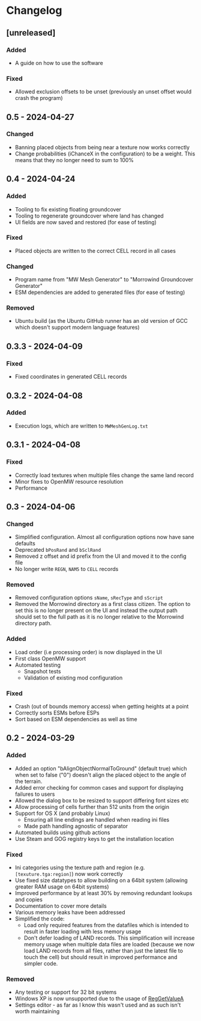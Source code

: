 # Changelog

## [unreleased]

### Added
- A guide on how to use the software

### Fixed
- Allowed exclusion offsets to be unset (previously an unset offset would crash the program)

## 0.5 - 2024-04-27

### Changed
- Banning placed objects from being near a texture now works correctly
- Change probabilities (iChanceX in the configuration) to be a weight. This means that they no longer need to sum to 100%

## 0.4 - 2024-04-24

### Added
- Tooling to fix existing floating groundcover
- Tooling to regenerate groundcover where land has changed
- UI fields are now saved and restored (for ease of testing)

### Fixed
- Placed objects are written to the correct CELL record in all cases

### Changed
- Program name from "MW Mesh Generator" to "Morrowind Groundcover Generator"
- ESM dependencies are added to generated files (for ease of testing)

### Removed
- Ubuntu build (as the Ubuntu GitHub runner has an old version of GCC which doesn't support modern language features)

## 0.3.3 - 2024-04-09

### Fixed
- Fixed coordinates in generated CELL records

## 0.3.2 - 2024-04-08

### Added
- Execution logs, which are written to `MWMeshGenLog.txt`

## 0.3.1 - 2024-04-08

### Fixed
- Correctly load textures when multiple files change the same land record
- Minor fixes to OpenMW resource resolution
- Performance

## 0.3 - 2024-04-06

### Changed
- Simplified configuration. Almost all configuration options now have sane defaults
- Deprecated `bPosRand` and `bSclRand`
- Removed z offset and id prefix from the UI and moved it to the config file
- No longer write `REGN`, `NAM5` to `CELL` records

### Removed
- Removed configuration options `sName`, `sRecType` and `sScript`
- Removed the Morrowind directory as a first class citizen. The option to set this is no longer present on the UI and
  instead the output path should set to the full path as it is no longer relative to the Morrowind directory path.

### Added
- Load order (i.e processing order) is now displayed in the UI
- First class OpenMW support
- Automated testing
  - Snapshot tests
  - Validation of existing mod configuration

### Fixed
- Crash (out of bounds memory access) when getting heights at a point
- Correctly sorts ESMs before ESPs
- Sort based on ESM dependencies as well as time


## 0.2 - 2024-03-29

### Added
- Added an option "bAlignObjectNormalToGround" (default true) which when set to false ("0") doesn't align the placed object to the angle of the terrain.
- Added error checking for common cases and support for displaying failures to users
- Allowed the dialog box to be resized to support differing font sizes etc
- Allow processing of cells further than 512 units from the origin
- Support for OS X (and probably Linux)
  - Ensuring all line endings are handled when reading ini files
  - Made path handling agnostic of separator
- Automated builds using github actions
- Use Steam and GOG registry keys to get the installation location

### Fixed
- Ini categories using the texture path and region (e.g. `[texuture.tga:region]`) now work correctly
- Use fixed size datatypes to allow building on a 64bit system (allowing greater RAM usage on 64bit systems)
- Improved performance by at least 30% by removing redundant lookups and copies
- Documentation to cover more details
- Various memory leaks have been addressed
- Simplified the code:
  - Load only required features from the datafiles which is intended to result in faster loading with less memory usage
  - Don't defer loading of LAND records. This simplification will increase memory usage when multiple data files are loaded
    (because we now load LAND records from all files, rather than just the latest file to touch the cell) but should result
    in improved performance and simpler code.

### Removed
- Any testing or support for 32 bit systems
- Windows XP is now unsupported due to the usage of [RegGetValueA](https://learn.microsoft.com/en-us/windows/win32/api/winreg/nf-winreg-reggetvaluea)
- Settings editor - as far as I know this wasn't used and as such isn't worth maintaining
